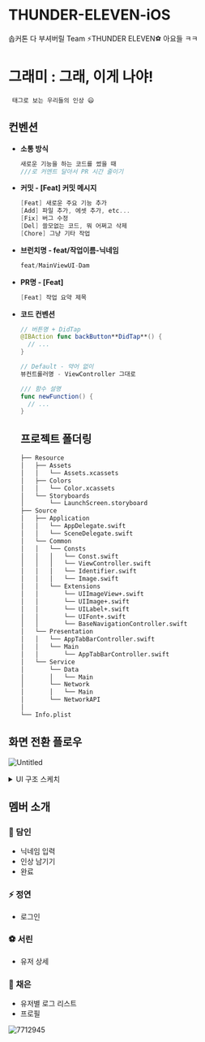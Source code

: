 # THUNDER-ELEVEN-iOS
솝커톤 다 부셔버릴 Team ⚡️THUNDER ELEVEN⚽️ 아요들 ㅋㅋ

# 그래미 : 그래, 이게 나야!
```
 태그로 보는 우리들의 인상 😃
```
## 컨벤션

- **소통 방식**
    
    ```swift
    새로운 기능을 하는 코드를 썼을 때
    ///로 커멘트 달아서 PR 시간 줄이기
    ```
    
- **커밋 - [Feat] 커밋 메시지**
    
    ```swift
    [Feat] 새로운 주요 기능 추가
    [Add] 파일 추가, 에셋 추가, etc...
    [Fix] 버그 수정
    [Del] 쓸모없는 코드, 뭐 어쩌고 삭제
    [Chore] 그냥 기타 작업 
    ```
    
- **브런치명 - feat/작업이름-닉네임**
    
    ```swift
    feat/MainViewUI-Dam
    ```
    
- **PR명 - [Feat]**
    
    ```swift
    [Feat] 작업 요약 제목
    ```

- **코드 컨벤션**
  ```swift
  // 버튼명 + DidTap
  @IBAction func backButton**DidTap**() {
    // ...
  }

  // Default - 약어 없이
  뷰컨트롤러명 - ViewController 그대로

  /// 함수 설명
  func newFunction() {
    // ...
  }
  ```
  
  ## 프로젝트 폴더링

  ```bash
  ├── Resource
  │   ├── Assets
  │   │   └── Assets.xcassets
  │   ├── Colors
  │   │   └── Color.xcassets
  │   └── Storyboards
  │       └── LaunchScreen.storyboard
  ├── Source
  │   ├── Application
  │   │   └── AppDelegate.swift
  │   │   └── SceneDelegate.swift
  │   └── Common
  │   │   └── Consts
  │   │   │   └── Const.swift
  │   │   │   └── ViewController.swift
  │   │   │   └── Identifier.swift
  │   │   │   └── Image.swift
  │   │   └── Extensions
  │   │       └── UIImageView+.swift
  │   │       └── UIImage+.swift
  │   │       └── UILabel+.swift
  │   │       └── UIFont+.swift
  │   │       └── BaseNavigationController.swift
  │   └── Presentation
  │   │   └── AppTabBarController.swift
  │   │   └── Main
  │   │       └── AppTabBarController.swift
  │   └── Service
  │       └── Data
  │       │   └── Main
  │       └── Network
  │       │   └── Main
  │       └── NetworkAPI
  │
  └── Info.plist
  ```

## 화면 전환 플로우

![Untitled](https://user-images.githubusercontent.com/75439868/202864459-71a0ea6e-593c-4c2d-a19a-a630717914b7.png)

<details>
<summary markdown="1"> UI 구조 스케치</summary>
<div markdown="1">     
<img width="451" alt="4" src="https://user-images.githubusercontent.com/75439868/202864690-297e2636-f5dc-44e6-af57-58a89765a6a1.png">
<img width="451" alt="4" src="https://user-images.githubusercontent.com/75439868/202864695-f30b7e44-214e-465c-9ce5-63b880b23441.png">
<img width="451" alt="4" src="https://user-images.githubusercontent.com/75439868/202864702-9d45ed5d-3bdb-4767-b7d4-3240f7af6674.png">
<img width="451" alt="4" src="https://user-images.githubusercontent.com/75439868/202864622-293c75d5-46de-4555-962c-46a287726a02.png">
<img width="514" alt="5" src="https://user-images.githubusercontent.com/75439868/202864624-a478c5ac-1e74-4f1b-95d2-5916608e7174.png">
<img width="478" alt="6" src="https://user-images.githubusercontent.com/75439868/202864629-55988253-0915-4259-8ab5-783643c8c380.png">
</div>
</details>


## 멤버 소개
### 🥊 담인
- 닉네임 입력
- 인상 남기기
- 완료
### ⚡️ 정연
- 로그인
### ⚽️ 서린
- 유저 상세
### 🥅 채은
- 유저별 로그 리스트
- 프로필

![7712945](https://user-images.githubusercontent.com/75439868/202626809-ee310f5f-18fb-4b1d-8d2d-e87c46ca4aa1.jpeg)

